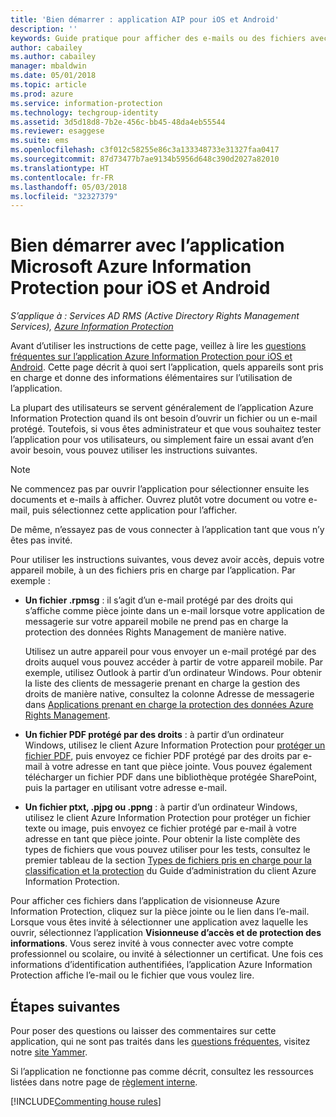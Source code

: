 ```yaml
---
title: 'Bien démarrer : application AIP pour iOS et Android'
description: ''
keywords: Guide pratique pour afficher des e-mails ou des fichiers avec l’application Azure Information Protection pour iOS et Android
author: cabailey
ms.author: cabailey
manager: mbaldwin
ms.date: 05/01/2018
ms.topic: article
ms.prod: azure
ms.service: information-protection
ms.technology: techgroup-identity
ms.assetid: 3d5d18d8-7b2e-456c-bb45-48da4eb55544
ms.reviewer: esaggese
ms.suite: ems
ms.openlocfilehash: c3f012c58255e86c3a133348733e31327faa0417
ms.sourcegitcommit: 87d73477b7ae9134b5956d648c390d2027a82010
ms.translationtype: HT
ms.contentlocale: fr-FR
ms.lasthandoff: 05/03/2018
ms.locfileid: "32327379"
---
```

# <a name="get-started-with-the-microsoft-azure-information-protection-app-for-ios-and-android"></a>Bien démarrer avec l’application Microsoft Azure Information Protection pour iOS et Android

*S’applique à : Services AD RMS (Active Directory Rights Management Services), [Azure Information Protection](https://azure.microsoft.com/pricing/details/information-protection)*

Avant d’utiliser les instructions de cette page, veillez à lire les [questions fréquentes sur l’application Azure Information Protection pour iOS et Android](mobile-app-faq.md). Cette page décrit à quoi sert l’application, quels appareils sont pris en charge et donne des informations élémentaires sur l’utilisation de l’application.

La plupart des utilisateurs se servent généralement de l’application Azure Information Protection quand ils ont besoin d’ouvrir un fichier ou un e-mail protégé. Toutefois, si vous êtes administrateur et que vous souhaitez tester l’application pour vos utilisateurs, ou simplement faire un essai avant d’en avoir besoin, vous pouvez utiliser les instructions suivantes.

> [!NOTE]
> Ne commencez pas par ouvrir l’application pour sélectionner ensuite les documents et e-mails à afficher. Ouvrez plutôt votre document ou votre e-mail, puis sélectionnez cette application pour l’afficher.
>
> De même, n’essayez pas de vous connecter à l’application tant que vous n’y êtes pas invité.

Pour utiliser les instructions suivantes, vous devez avoir accès, depuis votre appareil mobile, à un des fichiers pris en charge par l’application. Par exemple :

- **Un fichier .rpmsg** : il s’agit d’un e-mail protégé par des droits qui s’affiche comme pièce jointe dans un e-mail lorsque votre application de messagerie sur votre appareil mobile ne prend pas en charge la protection des données Rights Management de manière native. 
    
    Utilisez un autre appareil pour vous envoyer un e-mail protégé par des droits auquel vous pouvez accéder à partir de votre appareil mobile. Par exemple, utilisez Outlook à partir d’un ordinateur Windows. Pour obtenir la liste des clients de messagerie prenant en charge la gestion des droits de manière native, consultez la colonne Adresse de messagerie dans [Applications prenant en charge la protection des données Azure Rights Management](../get-started/requirements-applications.md).

- **Un fichier PDF protégé par des droits** : à partir d’un ordinateur Windows, utilisez le client Azure Information Protection pour [protéger un fichier PDF](client-classify-protect.md), puis envoyez ce fichier PDF protégé par des droits par e-mail à votre adresse en tant que pièce jointe. Vous pouvez également télécharger un fichier PDF dans une bibliothèque protégée SharePoint, puis la partager en utilisant votre adresse e-mail.

- **Un fichier ptxt, .pjpg ou .ppng** : à partir d’un ordinateur Windows, utilisez le client Azure Information Protection pour protéger un fichier texte ou image, puis envoyez ce fichier protégé par e-mail à votre adresse en tant que pièce jointe. Pour obtenir la liste complète des types de fichiers que vous pouvez utiliser pour les tests, consultez le premier tableau de la section [Types de fichiers pris en charge pour la classification et la protection](client-admin-guide-file-types.md#supported-file-types-for-classification-and-protection) du Guide d’administration du client Azure Information Protection. 

Pour afficher ces fichiers dans l’application de visionneuse Azure Information Protection, cliquez sur la pièce jointe ou le lien dans l’e-mail. Lorsque vous êtes invité à sélectionner une application avez laquelle les ouvrir, sélectionnez l’application **Visionneuse d’accès et de protection des informations**. Vous serez invité à vous connecter avec votre compte professionnel ou scolaire, ou invité à sélectionner un certificat. Une fois ces informations d’identification authentifiées, l’application Azure Information Protection affiche l’e-mail ou le fichier que vous voulez lire.

## <a name="next-steps"></a>Étapes suivantes

Pour poser des questions ou laisser des commentaires sur cette application, qui ne sont pas traités dans les [questions fréquentes](mobile-app-faq.md), visitez notre [site Yammer](https://www.yammer.com/AskIPTeam).

Si l’application ne fonctionne pas comme décrit, consultez les ressources listées dans notre page de [règlement interne](../house-rules.md).

[!INCLUDE[Commenting house rules](../includes/houserules.md)]